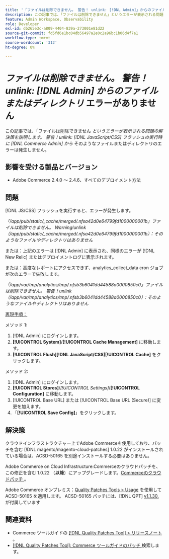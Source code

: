 ```yaml
---
title: '「ファイルは削除できません。 警告！ unlink: [!DNL Admin]」からのファイルまたはディレクトリのエラーはありません。'
description: この記事では、「ファイルは削除できません」というエラーが表示される問題の解決策を説明します。 警告！unlink [!DNL Admin] flush を行う場合、そのようなファイルやディレクトリは存在しません  [!DNL Javascript/CSS]  エラー*。
feature: Admin Workspace, Observability
role: Developer
exl-id: db265e3c-a809-4404-839a-273001e81d22
source-git-commit: fd5fd6e1bc04db56497a2e0c2a96bc1b06d4f7a1
workflow-type: tm+mt
source-wordcount: '312'
ht-degree: 0%

---
```


# *ファイルは削除できません。 警告！unlink: [!DNL Admin] からのファイルまたはディレクトリ* エラーがありません

この記事では、「ファイルは削除できません *というエラーが表示される問題の解決策を説明します。 警告！unlink: [!DNL JavaScript/CSS] フラッシュの実行時に [!DNL Commerce Admin] から* そのようなファイルまたはディレクトリのエラーは発生しません。

## 影響を受ける製品とバージョン

* Adobe Commerce 2.4.0 ～ 2.4.6、すべてのデプロイメント方法

## 問題

[!DNL JS/CSS] フラッシュを実行すると、エラーが発生します。

*「/app/pub/static/_cache/merged/.nfsa42d0e64799fd1000000001b」ファイルは削除できません。 Warning!unlink （/app/pub/static/_cache/merged/.nfsa42d0e64799fd1000000001b）：そのようなファイルやディレクトリはありません*

または：上記のエラーは [!DNL Admin] に表示され、同様のエラーが [!DNL New Relic] またはデプロイメントログに表示されます。

または：高度なレポートにアクセスできず、analytics_collect_data cron ジョブが次のエラーで失敗します。

*「/app/var/tmp/analytics/tmp/.nfsb3b6041dd44588a0000850c0」ファイルは削除できません。 警告！unlink （/app/var/tmp/analytics/tmp/.nfsb3b6041dd44588a0000850c0）：そのようなファイルやディレクトリはありません*

<u> 再現手順：</u>

メソッド 1:

1. [!DNL Admin] にログインします。
1. **[!UICONTROL System]**/**[!UICONTROL Cache Management]** に移動します。
1. **[!UICONTROL Flush][!DNL JavaScript/CSS][!UICONTROL Cache]** をクリックします。

メソッド 2:

1. [!DNL Admin] にログインします。
1. **[!UICONTROL Stores]**/*[!UICONTROL Settings]*/**[!UICONTROL Configuration]** に移動します。
1. [!UICONTROL Base URL] または [!UICONTROL Base URL (Secure)] に変更を加えます。
1. 「**[!UICONTROL Save Config]**」をクリックします。

## 解決策

クラウドインフラストラクチャー上でAdobe Commerceを使用しており、パッチを含む [!DNL magento/magento-cloud-patches] 1.0.22 がインストールされている場合は、ACSD-50165 を別途インストールする必要はありません。

Adobe Commerce on Cloud Infrastructure:Commerceのクラウドパッチを、この修正を含む 1.0.22 （**以降**）にアップグレードします。[Commerceのクラウドパッチ ](/docs/commerce-cloud-service/user-guide/release-notes/cloud-patches.html)。

Adobe Commerce オンプレミス：[Quality Patches Tools > Usage](/docs/commerce-operations/tools/quality-patches-tool/usage.html) を使用して ACSD-50165 を適用します。 ACSD-50165 パッチには、[!DNL QPT] [v1.1.30.](/docs/commerce-operations/tools/quality-patches-tool/release-notes.html#v1-1-30) が付属しています

## 関連資料

* Commerce ツールガイドの [[!DNL Quality Patches Tool] > リリースノート ](/docs/commerce-operations/tools/quality-patches-tool/release-notes.html)。
* [[!DNL Quality Patches Tool]: Commerce ツールガイドのパッチ ](https://experienceleague.adobe.com/tools/commerce-quality-patches/index.html) 検索します。

